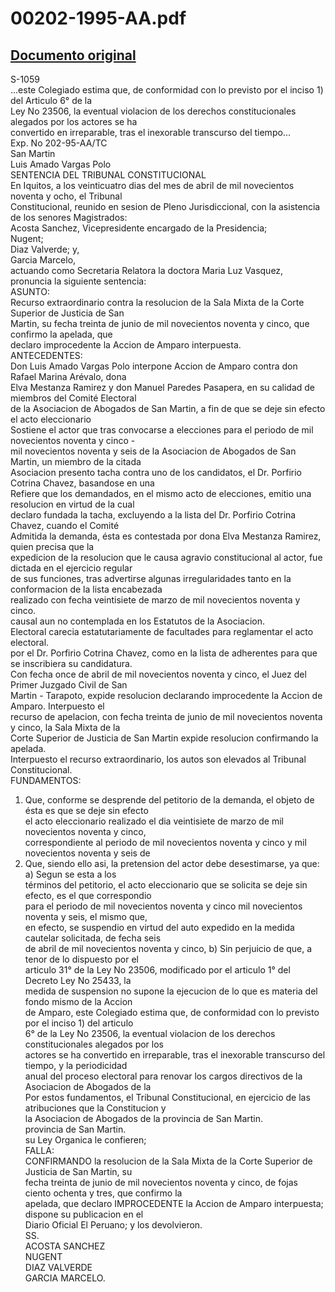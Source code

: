 
00202-1995-AA.pdf
=================
  
[Documento original](https://tc.gob.pe/jurisprudencia/1998/00202-1995-AA.pdf)  
---  
S-1059  
...este Colegiado estima que, de conformidad con lo previsto por el inciso 1) del Articulo 6° de la  
Ley No 23506, la eventual violacion de los derechos constitucionales alegados por los actores se ha  
convertido en irreparable, tras el inexorable transcurso del tiempo...  
Exp. No 202-95-AA/TC  
San Martin  
Luis Amado Vargas Polo  
SENTENCIA DEL TRIBUNAL CONSTITUCIONAL  
En Iquitos, a los veinticuatro dias del mes de abril de mil novecientos noventa y ocho, el Tribunal  
Constitucional, reunido en sesion de Pleno Jurisdiccional, con la asistencia de los senores Magistrados:  
Acosta Sanchez, Vicepresidente encargado de la Presidencia;  
Nugent;  
Diaz Valverde; y,  
Garcia Marcelo,  
actuando como Secretaria Relatora la doctora Maria Luz Vasquez, pronuncia la siguiente sentencia:  
ASUNTO:  
Recurso extraordinario contra la resolucion de la Sala Mixta de la Corte Superior de Justicia de San  
Martin, su fecha treinta de junio de mil novecientos noventa y cinco, que confirmo la apelada, que  
declaro improcedente la Accion de Amparo interpuesta.  
ANTECEDENTES:  
Don Luis Amado Vargas Polo interpone Accion de Amparo contra don Rafael Marina Arévalo, dona  
Elva Mestanza Ramirez y don Manuel Paredes Pasapera, en su calidad de miembros del Comité Electoral  
de la Asociacion de Abogados de San Martin, a fin de que se deje sin efecto el acto eleccionario  
Sostiene el actor que tras convocarse a elecciones para el periodo de mil novecientos noventa y cinco -  
mil novecientos noventa y seis de la Asociacion de Abogados de San Martin, un miembro de la citada  
Asociacion presento tacha contra uno de los candidatos, el Dr. Porfirio Cotrina Chavez, basandose en una  
Refiere que los demandados, en el mismo acto de elecciones, emitio una resolucion en virtud de la cual  
declaro fundada la tacha, excluyendo a la lista del Dr. Porfirio Cotrina Chavez, cuando el Comité  
Admitida la demanda, ésta es contestada por dona Elva Mestanza Ramirez, quien precisa que la  
expedicion de la resolucion que le causa agravio constitucional al actor, fue dictada en el ejercicio regular  
de sus funciones, tras advertirse algunas irregularidades tanto en la conformacion de la lista encabezada  
realizado con fecha veintisiete de marzo de mil novecientos noventa y cinco.  
causal aun no contemplada en los Estatutos de la Asociacion.  
Electoral carecia estatutariamente de facultades para reglamentar el acto electoral.  
por el Dr. Porfirio Cotrina Chavez, como en la lista de adherentes para que se inscribiera su candidatura.  
Con fecha once de abril de mil novecientos noventa y cinco, el Juez del Primer Juzgado Civil de San  
Martin - Tarapoto, expide resolucion declarando improcedente la Accion de Amparo. Interpuesto el  
recurso de apelacion, con fecha treinta de junio de mil novecientos noventa y cinco, la Sala Mixta de la  
Corte Superior de Justicia de San Martin expide resolucion confirmando la apelada.  
Interpuesto el recurso extraordinario, los autos son elevados al Tribunal Constitucional.  
FUNDAMENTOS:  
1. Que, conforme se desprende del petitorio de la demanda, el objeto de ésta es que se deje sin efecto  
el acto eleccionario realizado el dia veintisiete de marzo de mil novecientos noventa y cinco,  
correspondiente al periodo de mil novecientos noventa y cinco y mil novecientos noventa y seis de  
2. Que, siendo ello asi, la pretension del actor debe desestimarse, ya que: a) Segun se esta a los  
términos del petitorio, el acto eleccionario que se solicita se deje sin efecto, es el que correspondio  
para el periodo de mil novecientos noventa y cinco mil novecientos noventa y seis, el mismo que,  
en efecto, se suspendio en virtud del auto expedido en la medida cautelar solicitada, de fecha seis  
de abril de mil novecientos noventa y cinco, b) Sin perjuicio de que, a tenor de lo dispuesto por el  
articulo 31° de la Ley No 23506, modificado por el articulo 1° del Decreto Ley No 25433, la  
medida de suspension no supone la ejecucion de lo que es materia del fondo mismo de la Accion  
de Amparo, este Colegiado estima que, de conformidad con lo previsto por el inciso 1) del articulo  
6° de la Ley No 23506, la eventual violacion de los derechos constitucionales alegados por los  
actores se ha convertido en irreparable, tras el inexorable transcurso del tiempo, y la periodicidad  
anual del proceso electoral para renovar los cargos directivos de la Asociacion de Abogados de la  
Por estos fundamentos, el Tribunal Constitucional, en ejercicio de las atribuciones que la Constitucion y  
la Asociacion de Abogados de la provincia de San Martin.  
provincia de San Martin.  
su Ley Organica le confieren;  
FALLA:  
CONFIRMANDO la resolucion de la Sala Mixta de la Corte Superior de Justicia de San Martin, su  
fecha treinta de junio de mil novecientos noventa y cinco, de fojas ciento ochenta y tres, que confirmo la  
apelada, que declaro IMPROCEDENTE la Accion de Amparo interpuesta; dispone su publicacion en el  
Diario Oficial El Peruano; y los devolvieron.  
SS.  
ACOSTA SANCHEZ  
NUGENT  
DIAZ VALVERDE  
GARCIA MARCELO.